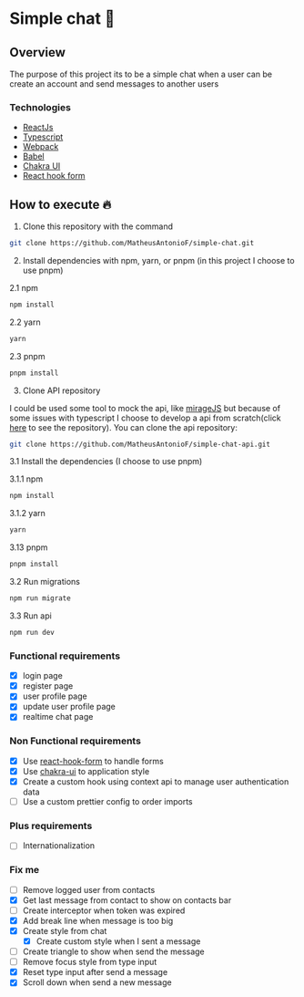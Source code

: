 # Simple chat :black_heart:

## Overview

The purpose of this project its to be a simple chat when a user can be create an account and send messages to another users

### Technologies

- [ReactJs](https://reactjs.org/)
- [Typescript](https://www.typescriptlang.org/)
- [Webpack](https://webpack.js.org/)
- [Babel](https://babeljs.io/)
- [Chakra UI](https://chakra-ui.com/)
- [React hook form](https://react-hook-form.com/)

## How to execute :fire:

1. Clone this repository with the command

```bash
git clone https://github.com/MatheusAntonioF/simple-chat.git
```

2. Install dependencies with npm, yarn, or pnpm (in this project I choose to use pnpm)

2.1 npm

```bash
npm install
```

2.2 yarn

```bash
yarn
```

2.3 pnpm

```bash
pnpm install
```

3. Clone API repository

I could be used some tool to mock the api, like [mirageJS](https://miragejs.com/) but because of some issues with typescript I choose to develop a api from scratch(click [here](https://github.com/MatheusAntonioF/simple-chat-api) to see the repository). You can clone the api repository:

```bash
git clone https://github.com/MatheusAntonioF/simple-chat-api.git
```

3.1 Install the dependencies (I choose to use pnpm)

3.1.1 npm

```bash
npm install
```

3.1.2 yarn

```bash
yarn
```

3.13 pnpm

```bash
pnpm install
```

3.2 Run migrations

```bash
npm run migrate
```

3.3 Run api

```bash
npm run dev
```

### Functional requirements

- [x] login page
- [x] register page
- [x] user profile page
- [x] update user profile page
- [x] realtime chat page

### Non Functional requirements

- [x] Use [react-hook-form](https://react-hook-form.com/) to handle forms
- [x] Use [chakra-ui](https://chakra-ui.com/) to application style
- [x] Create a custom hook using context api to manage user authentication data
- [ ] Use a custom prettier config to order imports

### Plus requirements

- [ ] Internationalization

### Fix me

- [ ] Remove logged user from contacts
- [x] Get last message from contact to show on contacts bar
- [ ] Create interceptor when token was expired
- [x] Add break line when message is too big
- [x] Create style from chat
  - [x] Create custom style when I sent a message
- [ ] Create triangle to show when send the message
- [ ] Remove focus style from type input
- [x] Reset type input after send a message
- [x] Scroll down when send a new message
